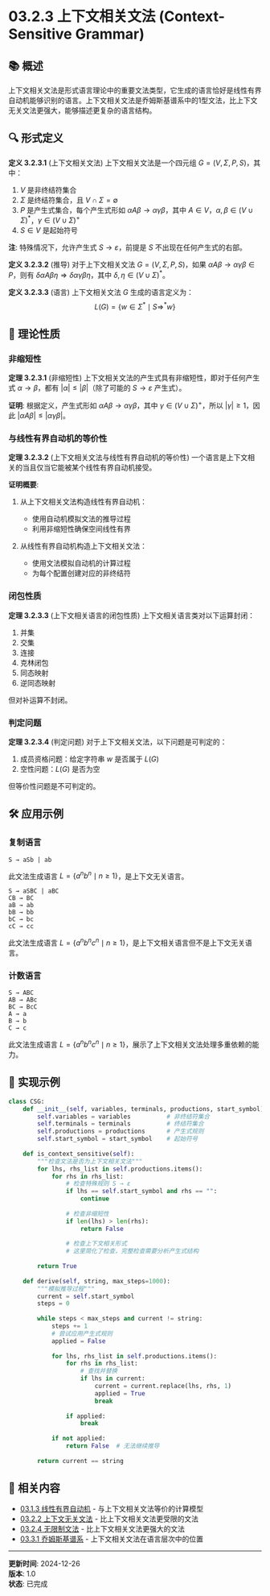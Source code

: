 # 03.2.3 上下文相关文法 (Context-Sensitive Grammar)

## 📚 概述

上下文相关文法是形式语言理论中的重要文法类型，它生成的语言恰好是线性有界自动机能够识别的语言。上下文相关文法是乔姆斯基谱系中的1型文法，比上下文无关文法更强大，能够描述更复杂的语言结构。

## 🔍 形式定义

**定义 3.2.3.1** (上下文相关文法)
上下文相关文法是一个四元组 $G = (V, \Sigma, P, S)$，其中：

1. $V$ 是非终结符集合
2. $\Sigma$ 是终结符集合，且 $V \cap \Sigma = \emptyset$
3. $P$ 是产生式集合，每个产生式形如 $\alpha A \beta \to \alpha \gamma \beta$，其中 $A \in V$，$\alpha, \beta \in (V \cup \Sigma)^*$，$\gamma \in (V \cup \Sigma)^+$
4. $S \in V$ 是起始符号

**注**: 特殊情况下，允许产生式 $S \to \varepsilon$，前提是 $S$ 不出现在任何产生式的右部。

**定义 3.2.3.2** (推导)
对于上下文相关文法 $G = (V, \Sigma, P, S)$，如果 $\alpha A \beta \to \alpha \gamma \beta \in P$，则有 $\delta \alpha A \beta \eta \Rightarrow \delta \alpha \gamma \beta \eta$，其中 $\delta, \eta \in (V \cup \Sigma)^*$。

**定义 3.2.3.3** (语言)
上下文相关文法 $G$ 生成的语言定义为：
$$L(G) = \{w \in \Sigma^* \mid S \Rightarrow^* w\}$$

## 🔄 理论性质

### 非缩短性

**定理 3.2.3.1** (非缩短性)
上下文相关文法的产生式具有非缩短性，即对于任何产生式 $\alpha \to \beta$，都有 $|\alpha| \leq |\beta|$（除了可能的 $S \to \varepsilon$ 产生式）。

**证明**:
根据定义，产生式形如 $\alpha A \beta \to \alpha \gamma \beta$，其中 $\gamma \in (V \cup \Sigma)^+$，所以 $|\gamma| \geq 1$，因此 $|\alpha A \beta| \leq |\alpha \gamma \beta|$。

### 与线性有界自动机的等价性

**定理 3.2.3.2** (上下文相关文法与线性有界自动机的等价性)
一个语言是上下文相关的当且仅当它能被某个线性有界自动机接受。

**证明概要**:

1. 从上下文相关文法构造线性有界自动机：
   - 使用自动机模拟文法的推导过程
   - 利用非缩短性确保空间线性有界

2. 从线性有界自动机构造上下文相关文法：
   - 使用文法模拟自动机的计算过程
   - 为每个配置创建对应的非终结符

### 闭包性质

**定理 3.2.3.3** (上下文相关语言的闭包性质)
上下文相关语言类对以下运算封闭：

1. 并集
2. 交集
3. 连接
4. 克林闭包
5. 同态映射
6. 逆同态映射

但对补运算不封闭。

### 判定问题

**定理 3.2.3.4** (判定问题)
对于上下文相关文法，以下问题是可判定的：

1. 成员资格问题：给定字符串 $w$ 是否属于 $L(G)$
2. 空性问题：$L(G)$ 是否为空

但等价性问题是不可判定的。

## 🛠️ 应用示例

### 复制语言

```text
S → aSb | ab
```

此文法生成语言 $L = \{a^n b^n \mid n \geq 1\}$，是上下文无关语言。

```text
S → aSBC | aBC
CB → BC
aB → ab
bB → bb
bC → bc
cC → cc
```

此文法生成语言 $L = \{a^n b^n c^n \mid n \geq 1\}$，是上下文相关语言但不是上下文无关语言。

### 计数语言

```text
S → ABC
AB → ABc
BC → BcC
A → a
B → b
C → c
```

此文法生成语言 $L = \{a^n b^n c^n \mid n \geq 1\}$，展示了上下文相关文法处理多重依赖的能力。

## 🔗 实现示例

```python
class CSG:
    def __init__(self, variables, terminals, productions, start_symbol):
        self.variables = variables          # 非终结符集合
        self.terminals = terminals          # 终结符集合
        self.productions = productions      # 产生式规则
        self.start_symbol = start_symbol    # 起始符号
    
    def is_context_sensitive(self):
        """检查文法是否为上下文相关文法"""
        for lhs, rhs_list in self.productions.items():
            for rhs in rhs_list:
                # 检查特殊规则 S → ε
                if lhs == self.start_symbol and rhs == "":
                    continue
                
                # 检查非缩短性
                if len(lhs) > len(rhs):
                    return False
                
                # 检查上下文相关形式
                # 这里简化了检查，完整检查需要分析产生式结构
                
        return True
    
    def derive(self, string, max_steps=1000):
        """模拟推导过程"""
        current = self.start_symbol
        steps = 0
        
        while steps < max_steps and current != string:
            steps += 1
            # 尝试应用产生式规则
            applied = False
            
            for lhs, rhs_list in self.productions.items():
                for rhs in rhs_list:
                    # 查找并替换
                    if lhs in current:
                        current = current.replace(lhs, rhs, 1)
                        applied = True
                        break
                
                if applied:
                    break
            
            if not applied:
                return False  # 无法继续推导
        
        return current == string
```

## 🔗 相关内容

- [03.1.3 线性有界自动机](../03.1_Automata_Theory/03.1.3_Linear_Bounded_Automata.md) - 与上下文相关文法等价的计算模型
- [03.2.2 上下文无关文法](./03.2.2_Context_Free_Grammar.md) - 比上下文相关文法更受限的文法
- [03.2.4 无限制文法](./03.2.4_Unrestricted_Grammar.md) - 比上下文相关文法更强大的文法
- [03.3.1 乔姆斯基谱系](../03.3_Language_Hierarchy/03.3.1_Chomsky_Hierarchy.md) - 上下文相关文法在语言层次中的位置

---

**更新时间**: 2024-12-26  
**版本**: 1.0  
**状态**: 已完成
